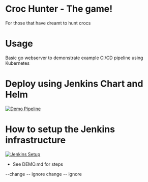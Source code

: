 # Croc Hunter - The game!

For those that have dreamt to hunt crocs

# Usage
Basic go webserver to demonstrate example CI/CD pipeline using Kubernetes 

# Deploy using Jenkins Chart and Helm
[![Demo Pipeline](https://img.youtube.com/vi/NVoln4HdZOY/0.jpg)](https://youtu.be/NVoln4HdZOY "Demo Pipeline")

# How to setup the Jenkins infrastructure 
[![Jenkins Setup](https://img.youtube.com/vi/eMOzF_xAm7w/0.jpg)](https://youtu.be/eMOzF_xAm7w "Jenkins Setup")
* See DEMO.md for steps

--change -- ignore
change -- ignore

